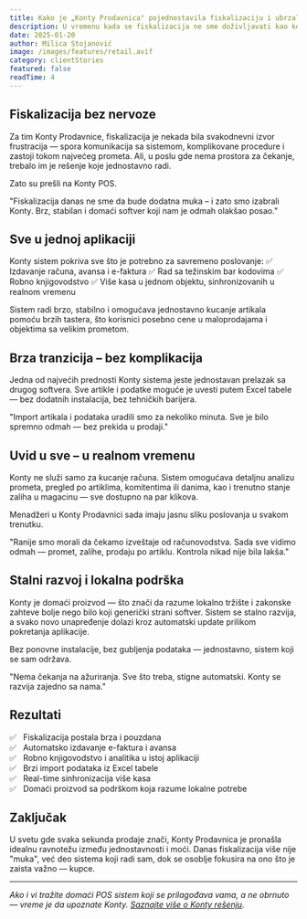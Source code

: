 ```yaml
---
title: Kako je „Konty Prodavnica" pojednostavila fiskalizaciju i ubrzala prodaju uz Konty POS
description: U vremenu kada se fiskalizacija ne sme doživljavati kao komplikacija, Konty Prodavnica je pronašla rešenje koje sve radi — jednostavno, brzo i pouzdano.
date: 2025-01-20
author: Milica Stojanović
image: /images/features/retail.avif
category: clientStories
featured: false
readTime: 4
---
```


## Fiskalizacija bez nervoze

Za tim Konty Prodavnice, fiskalizacija je nekada bila svakodnevni izvor frustracija — spora komunikacija sa sistemom, komplikovane procedure i zastoji tokom najvećeg prometa.
Ali, u poslu gde nema prostora za čekanje, trebalo im je rešenje koje jednostavno radi.

Zato su prešli na Konty POS.

"Fiskalizacija danas ne sme da bude dodatna muka – i zato smo izabrali Konty. Brz, stabilan i domaći softver koji nam je odmah olakšao posao."

## Sve u jednoj aplikaciji

Konty sistem pokriva sve što je potrebno za savremeno poslovanje:
✅ Izdavanje računa, avansa i e-faktura
✅ Rad sa težinskim bar kodovima
✅ Robno knjigovodstvo
✅ Više kasa u jednom objektu, sinhronizovanih u realnom vremenu

Sistem radi brzo, stabilno i omogućava jednostavno kucanje artikala pomoću brzih tastera, što korisnici posebno cene u maloprodajama i objektima sa velikim prometom.

## Brza tranzicija – bez komplikacija

Jedna od najvećih prednosti Konty sistema jeste jednostavan prelazak sa drugog softvera.
Sve artikle i podatke moguće je uvesti putem Excel tabele — bez dodatnih instalacija, bez tehničkih barijera.

"Import artikala i podataka uradili smo za nekoliko minuta. Sve je bilo spremno odmah — bez prekida u prodaji."

## Uvid u sve – u realnom vremenu

Konty ne služi samo za kucanje računa.
Sistem omogućava detaljnu analizu prometa, pregled po artiklima, komitentima ili danima, kao i trenutno stanje zaliha u magacinu — sve dostupno na par klikova.

Menadžeri u Konty Prodavnici sada imaju jasnu sliku poslovanja u svakom trenutku.

"Ranije smo morali da čekamo izveštaje od računovodstva. Sada sve vidimo odmah — promet, zalihe, prodaju po artiklu. Kontrola nikad nije bila lakša."

## Stalni razvoj i lokalna podrška

Konty je domaći proizvod — što znači da razume lokalno tržište i zakonske zahteve bolje nego bilo koji generički strani softver.
Sistem se stalno razvija, a svako novo unapređenje dolazi kroz automatski update prilikom pokretanja aplikacije.

Bez ponovne instalacije, bez gubljenja podataka — jednostavno, sistem koji se sam održava.

"Nema čekanja na ažuriranja. Sve što treba, stigne automatski. Konty se razvija zajedno sa nama."

## Rezultati

✅ &nbsp;&nbsp;Fiskalizacija postala brza i pouzdana<br>
✅ &nbsp;&nbsp;Automatsko izdavanje e-faktura i avansa<br>
✅ &nbsp;&nbsp;Robno knjigovodstvo i analitika u istoj aplikaciji<br>
✅ &nbsp;&nbsp;Brzi import podataka iz Excel tabele<br>
✅ &nbsp;&nbsp;Real-time sinhronizacija više kasa<br>
✅ &nbsp;&nbsp;Domaći proizvod sa podrškom koja razume lokalne potrebe

## Zaključak

U svetu gde svaka sekunda prodaje znači, Konty Prodavnica je pronašla idealnu ravnotežu između jednostavnosti i moći.
Danas fiskalizacija više nije "muka", već deo sistema koji radi sam, dok se osoblje fokusira na ono što je zaista važno — kupce.

---

*Ako i vi tražite domaći POS sistem koji se prilagođava vama, a ne obrnuto — vreme je da upoznate Konty. [Saznajte više o Konty rešenju](/pricing).*
